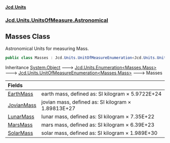 #### [Jcd.Units](index.md 'index')
### [Jcd.Units.UnitsOfMeasure.Astronomical](Jcd.Units.UnitsOfMeasure.Astronomical.md 'Jcd.Units.UnitsOfMeasure.Astronomical')

## Masses Class

Astronomical Units for measuring Mass.

```csharp
public class Masses : Jcd.Units.UnitOfMeasureEnumeration<Jcd.Units.UnitsOfMeasure.Astronomical.Masses, Jcd.Units.UnitTypes.Mass>
```

Inheritance [System.Object](https://docs.microsoft.com/en-us/dotnet/api/System.Object 'System.Object') &#129106; [Jcd.Units.Enumeration&lt;](Enumeration_TEnumeration,T_.md 'Jcd.Units.Enumeration<TEnumeration,T>')[Masses](Masses.md 'Jcd.Units.UnitsOfMeasure.Astronomical.Masses')[,](Enumeration_TEnumeration,T_.md 'Jcd.Units.Enumeration<TEnumeration,T>')[Mass](Mass.md 'Jcd.Units.UnitTypes.Mass')[&gt;](Enumeration_TEnumeration,T_.md 'Jcd.Units.Enumeration<TEnumeration,T>') &#129106; [Jcd.Units.UnitOfMeasureEnumeration&lt;](UnitOfMeasureEnumeration_TEnumeration,T_.md 'Jcd.Units.UnitOfMeasureEnumeration<TEnumeration,T>')[Masses](Masses.md 'Jcd.Units.UnitsOfMeasure.Astronomical.Masses')[,](UnitOfMeasureEnumeration_TEnumeration,T_.md 'Jcd.Units.UnitOfMeasureEnumeration<TEnumeration,T>')[Mass](Mass.md 'Jcd.Units.UnitTypes.Mass')[&gt;](UnitOfMeasureEnumeration_TEnumeration,T_.md 'Jcd.Units.UnitOfMeasureEnumeration<TEnumeration,T>') &#129106; Masses

| Fields | |
| :--- | :--- |
| [EarthMass](Masses.EarthMass.md 'Jcd.Units.UnitsOfMeasure.Astronomical.Masses.EarthMass') | earth mass, defined as: SI kilogram × 5.9722E+24 |
| [JovianMass](Masses.JovianMass.md 'Jcd.Units.UnitsOfMeasure.Astronomical.Masses.JovianMass') | jovian mass, defined as: SI kilogram × 1.89813E+27 |
| [LunarMass](Masses.LunarMass.md 'Jcd.Units.UnitsOfMeasure.Astronomical.Masses.LunarMass') | lunar mass, defined as: SI kilogram × 7.35E+22 |
| [MarsMass](Masses.MarsMass.md 'Jcd.Units.UnitsOfMeasure.Astronomical.Masses.MarsMass') | mars mass, defined as: SI kilogram × 6.39E+23 |
| [SolarMass](Masses.SolarMass.md 'Jcd.Units.UnitsOfMeasure.Astronomical.Masses.SolarMass') | solar mass, defined as: SI kilogram × 1.989E+30 |
